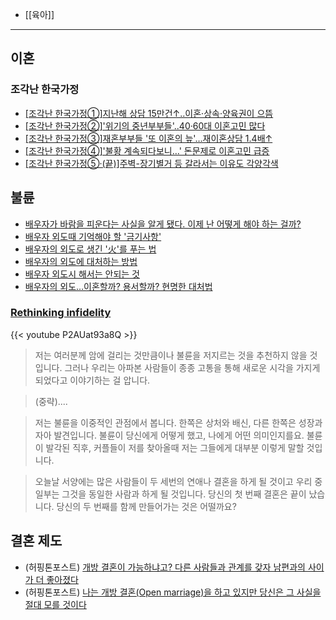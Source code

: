 
- [[육아]]

----

## 이혼

### 조각난 한국가정

* [[조각난 한국가정①]지난해 상담 15만건↑..이혼·상속·양육권이 으뜸](https://n.news.naver.com/mnews/article/003/0004509548?sid=102)
* [[조각난 한국가정②]'위기의 중년부부들'..40·60대 이혼고민 많다](https://n.news.naver.com/mnews/article/003/0004509552?sid=102)
* [[조각난 한국가정③]재혼부부들 '또 이혼의 늪'…재이혼상담 1.4배↑](https://n.news.naver.com/mnews/article/003/0004509553?sid=102)
* [[조각난 한국가정④]'불황 계속되다보니…' 돈문제로 이혼고민 급증](https://n.news.naver.com/mnews/article/003/0004509554?sid=102)
* [[조각난 한국가정⑤·(끝)]주벽-장기별거 등 갈라서는 이유도 각양각색](https://n.news.naver.com/mnews/article/003/0004509555?sid=102)


## 불륜
-  [배우자가 바람을 피운다는 사실을 알게 됐다. 이제 난 어떻게 해야 하는 걸까?](https://www.huffingtonpost.kr/2015/09/14/story_n_8131854.html)
- [배우자 외도때 기억해야 할 '금기사항'](http://thel.mt.co.kr/newsView.html?no=2016011113598291568)
- [배우자의 외도로 생긴 '火'를 푸는 법](http://premium.chosun.com/site/data/html_dir/2014/02/26/2014022603131.html)
- [배우자의 외도에 대처하는 방법](https://m.blog.naver.com/PostView.nhn?blogId=june927&logNo=220965967718&proxyReferer=https%3A%2F%2Fwww.google.co.kr%2F)
- [배우자 외도시 해서는 안되는 것](http://family4family.com/home/archives/3048)
- [배우자의 외도…이혼할까? 용서할까? 현명한 대처법](http://www.ikunkang.com/news/articleView.html?idxno=21214)


### [Rethinking infidelity](https://www.youtube.com/watch?v=P2AUat93a8Q)

{{< youtube P2AUat93a8Q >}}

> 저는 여러분께 암에 걸리는 것만큼이나 불륜을 저지르는 것을 추천하지 않을 것입니다.
그러나 우리는 아파본 사람들이 종종 고통을 통해 새로운 시각을 가지게 되었다고 이야기하는 걸 압니다.

> (중략)....

> 저는 불륜을 이중적인 관점에서 봅니다. 한쪽은 상처와 배신, 다른 한쪽은 성장과 자아 발견입니다.
> 불륜이 당신에게 어떻게 했고, 나에게 어떤 의미인지를요.
> 불륜이 발각된 직후, 커플들이 저를 찾아올때 저는 그들에게 대부분 이렇게 말할 것입니다.

> 오늘날 서양에는 많은 사람들이 두 세번의 연애나 결혼을 하게 될 것이고
우리 중 일부는 그것을 동일한 사람과 하게 될 것입니다.
> 당신의 첫 번째 결혼은 끝이 났습니다.
당신의 두 번째를 함께 만들어가는 것은 어떨까요?


## 결혼 제도

- (허핑톤포스트) [개방 결혼이 가능하냐고? 다른 사람들과 관계를 갖자 남편과의 사이가 더 좋아졌다](https://www.huffingtonpost.kr/news/articleView.html?idxno=12207)
- (허핑톤포스트) [나는 개방 결혼(Open marriage)을 하고 있지만 당신은 그 사실을 절대 모를 것이다](https://www.huffingtonpost.kr/news/articleView.html?idxno=5018)
